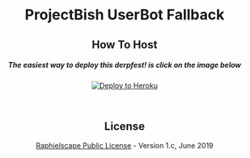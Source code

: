 <h1 align="center">ProjectBish UserBot Fallback</h1>
<h2 align="center">How To Host</h2>
<h5 align="center">The easiest way to deploy this derpfest! is click on the image below</h5>
<p align="center"><a href="https://heroku.com/deploy?template=https://github.com/adekmaulana/ProjectBish/tree/master"> <img src="https://telegra.ph/file/8947aee09ce5121b70896.png" alt="Deploy to Heroku" /></a></p>
<p align="center">&nbsp;</p>
<h2 align="center">License</h2>
<p align="center"><a href="https://github.com/adekmaulana/ProjectBish/blob/master/LICENSE">Raphielscape Public License</a> - Version 1.c, June 2019</p>
